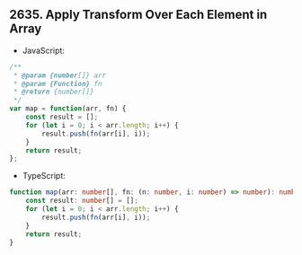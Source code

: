 ## 2635. Apply Transform Over Each Element in Array

- JavaScript:

```JavaScript
/**
 * @param {number[]} arr
 * @param {Function} fn
 * @return {number[]}
 */
var map = function(arr, fn) {
    const result = [];
    for (let i = 0; i < arr.length; i++) {
        result.push(fn(arr[i], i));
    }
    return result;
};
```

- TypeScript:

```TypeScript
function map(arr: number[], fn: (n: number, i: number) => number): number[] {
    const result: number[] = [];
    for (let i = 0; i < arr.length; i++) {
        result.push(fn(arr[i], i));
    }
    return result;
}
```
